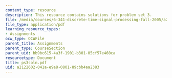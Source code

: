 ```yaml
---
content_type: resource
description: This resource contains solutions for problem set 3.
file: /media/courses/6-341-discrete-time-signal-processing-fall-2005/a2122602041ae9a8080189cbb4aa2383_ps3soln.pdf
file_type: application/pdf
learning_resource_types:
- Assignments
ocw_type: OCWFile
parent_title: Assignments
parent_type: CourseSection
parent_uid: bb9bc615-4a3f-1901-b301-05cf57e460ca
resourcetype: Document
title: ps3soln.pdf
uid: a2122602-041a-e9a8-0801-89cbb4aa2383
---
```

